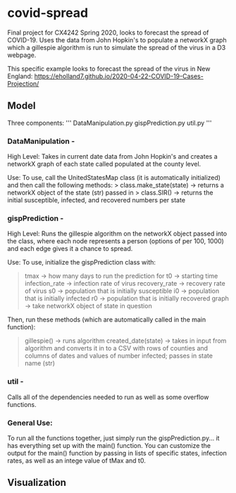# covid-spread
Final project for CX4242 Spring 2020, looks to forecast the spread of COVID-19. Uses the data from John Hopkin's to populate a networkX graph which a gillespie algorithm is run to simulate the spread of the virus in a D3 webpage. 

This specific example looks to forecast the spread of the virus in New England: 
https://eholland7.github.io/2020-04-22-COVID-19-Cases-Projection/


## Model
Three components:
  '''
  DataManipulation.py
  gispPrediction.py
  util.py
  '''
  
 ### DataManipulation - 
 High Level:
 Takes in current date data from John Hopkin's and creates a networkX graph of each state called populated at the county level. 
 
 Use: 
 To use, call the UnitedStatesMap class (it is automatically initialized) and then call the following methods:
    > class.make_state(state) -> returns a networkX object of the state (str) passed in
    > class.SIR() -> returns the initial susceptible, infected, and recovered numbers per state
    
    
### gispPrediction - 
High Level:
Runs the gillespie algorithm on the networkX object passed into the class, where each node represents a person (options of per 100, 1000) and each edge gives it a chance to spread. 

Use:
To use, initialize the gispPrediction class with: 
   > tmax -> how many days to run the prediction for
   > t0 -> starting time
   > infection_rate -> infection rate of virus
   > recovery_rate -> recovery rate of virus
   > s0 -> population that is initially susceptible
   > i0 -> population that is initially infected
   > r0 -> population that is initially recovered
   > graph -> take networkX object of state in question

Then, run these methods (which are automatically called in the main function):
  > gillespie() -> runs algorithm
  > created_date(state) -> takes in input from algorithm and converts it in to a CSV with rows of counties and columns of dates and values of number infected; passes in state name (str)

### util - 
Calls all of the dependencies needed to run as well as some overflow functions. 


### General Use: 
To run all the functions together, just simply run the gispPrediction.py... it has everything set up with the main() function. You can customize the output for the main() function by passing in lists of specific states, infection rates, as well as an intege value of tMax and t0. 



## Visualization

  
